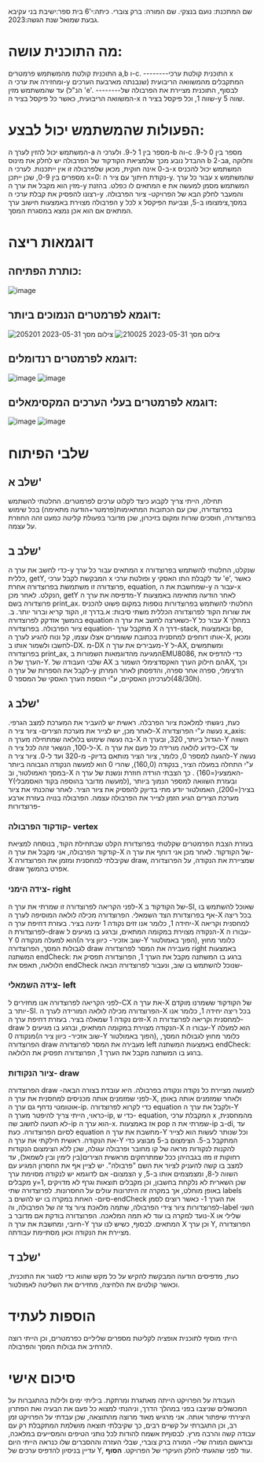 
שם המתכנת: נועם בנצקי.
שם המורה: ברק צוברי.
כיתה:י'6
בית ספר:ישיבת בני עקיבא גבעת שמואל
שנת הגשה:2023.
# מה התוכנית עושה:
התוכנית קולטת מהמשתמש פרמטרים a,b ו-c.
--------התוכנית קולטת ערכי x ומחזירה את ערכי ה-y המתקבלים מהמשוואה הריבועית (שנבנתה מארבעת הערכים הנ"ל) עד שהמשתמש מזין 'e'.
--------לבסוף, התוכנית מציירת את הפרבולה של המשוואה הריבועית, כאשר כל פיקסל בציר ה-x שווה 1, וכל פיקסל בציר ה-y שווה 5.
# הפעולות שהמשתמש יכול לבצע:
המשתמש יכול להזין לערך ה-a מספר בין 1 ל-9. ולערכי ה-b וה-c מספר בין 0 ל-9. ההבדל נובע מכך שלמציאת הקודקוד של הפרבולה יש לחלק את מינוס b ב-2a, וחלוקה ב-0 אינה חוקית, מכאן שלפרבולה זו אין ייתכנות. 
לערכי ה-x המשתמש יכול להכניס מספרים בין 0-9, שכן ייתכן x=0: נקודת חיתוך עם ציר ה-y.
עבור כל ערך x שהמשתמש מזין הוא מקבל את ערך ה-y המתאים לו כפלט.
בהזנת e המשתמש מסמן למעשה את רצונו להפסיק את קבלת ערכי ה-y והמעבר לחלק הבא של הפרויקט- ציור הפרבולה. 
הפרבולה מצוירת באמצעות חישוב ערך y לכל x במסך,צימצומו ב-5, וצביעת הפיקסל המתאים אם הוא אכן נמצא במסגרת המסך.
# דוגמאות ריצה
## כותרת הפתיחה:
![image](https://github.com/baraksu/ParabolaCalculator/assets/131455092/bfd3a25e-1282-476c-af09-643c515aabf7)

## דוגמא לפרמטרים הנמוכים ביותר:

![צילום מסך 2023-05-31 205201](https://github.com/baraksu/ParabolaCalculator/assets/131455092/97e0dfd2-70fd-4ae1-a58e-837cedcf0253)
![צילום מסך 2023-05-31 210025](https://github.com/baraksu/ParabolaCalculator/assets/131455092/59cc060a-4a0f-44e9-8529-31628cbe8907)
## דוגמא לפרמטרים רנדומלים:
![image](https://github.com/baraksu/ParabolaCalculator/assets/131455092/5f3a7e33-abd2-4b2d-9303-7b443c28cf72)
![image](https://github.com/baraksu/ParabolaCalculator/assets/131455092/2b7c5f5f-3c0a-44cb-9e7f-3f451e39dee9)
## דוגמא לפרמטרים בעלי הערכים המקסימאלים:
![image](https://github.com/baraksu/ParabolaCalculator/assets/131455092/f3e9be78-7520-460f-9b02-05312ea4a8bb)
![image](https://github.com/baraksu/ParabolaCalculator/assets/131455092/78d72c7a-db20-4e7f-8ffe-08d30c250cb7)


# שלבי הפיתוח
## שלב א'
תחילה, הייתי צריך לקבוע כיצד לקלוט ערכים לפרמטרים. החלטתי להשתמש בפרוצדורה, שכן עם הכתובות המתאימות(פרמטר+הודעה מתאימה) בכל שימוש בפרוצדורה, חוסכים שורות ומקום בזיכרון, שכן מדובר בפעולת קליטה כמעט זהה החוזרת על עצמה.
## שלב ב'
כדי לחשב את ערך ה-y המתאים עבור כל ערך x  שנקלט, החלטתי להשתמש בפרוצדורה כללית, getY, המבקשת לקבל ערכי x ופולטת ערכי y עד לקבלת התו האסקי 'e', כאשר פרוצדורה זו משתמשת בפרוצדורה אחרת, equation, שמחשבת את ה-y עבור ה-x הנקלט. לאחר מכן, getY מדפיסה את ערך ה-Y לאחר הודעה מתאימה באמצעות פרוצדורה בשם print_ax. החלטתי להשתמש בפרוצדורות נוספות במקום פשוט להכניס את שורות הקוד לפרוצדורה הכללית משתי סיבות:
א.בדרך זו, הקוד קריא וברור יותר.
ב. בהמשך אזדקק לפרוצדורה equation כשארצה לחשב את ערך ה-Y עבור כל X במהלך ציור הפרבולה.
בפרוצדורה equation-
מתקבל ערך X דרך ה-stack, ובאמצעות bp, אותו דוחפים למחסנית בכתובת ששומרים אצלו עצמו, קל ונוח להגיע לערך ה-X, ומכאן לחשבו ולשמור אותו ב-DX.
מ-DX מעבירים את ערך ה-Y ל-AX,  ומשתמשים בפרוצדורה print_ax, המגיעה מהדוגמאות השמורות בEMU8086, כדי להדפיס את הערך של ה-Y.
שלבי העבודה של AX הם חילוק הערך האקסדצימלי השמור בAX, וכך לקבל את הספרות של ערך ה-y הדצימלי, ספרה אחר ספרה, והדפסתן לאחר המרתן לערכיהן האסקיים, ע"י הוספת הערך האסקי של המספר 0(48/30h).
## שלב ג'
כעת, ניגשתי למלאכת ציור הפרבלה.
ראשית יש להעביר את המערכת למצב הגרפי.
לאחר מכן, יש לצייר את מערכת הצירים-
ציור ציר ה-X נעשה ע"י הפרוצדורה x_axis: בה נעשה שימוש בלולאה שמתחילה מערך ה-X הגדול ביותר, 320, ובערך ה-Y השווה ל-100, הנשאר זהה לכל ציר ה-X. כידוע לולאה מורידה כל פעם את ערך ה-CX עד להגעה למספר 0, כלומר, ציור הציר מותאם בדיוק- מ-320 ועד ל-0.
ציור ציר ה-Y נעשה ע"י התחלה במעלה הציר, בנקודה (160,0), שהרי 0 הוא למעשה הנקודה הגבוהה ביותר במסך האמולטור, וב-X האמצעי(=160) . כך הצבתי הורדה חוזרת ונשנת של ערך ה-Y(למעשה מדובר בהוספה בקוד האסמבלי), ובעזרת השוואה למספר הנמוך ביותר בציר(=200), האמולטור יודע מתי בדיוןק להפסיק את ציור הציר.
לאחר שהכנתי את ציור מערכת הצירים הגיע הזמן לצייר את הפרבולה עצמה.
הפרבולה בנויה בעזרת ארבע פרוצדורות-
### קודקוד הפרבולה- vertex
בעזרת הצבת הפרמטרים שקלטתי בפרוצדורת הקלט שבתחילת הקוד, בנוסחה למציאת קודקוד הפרבולה, אני מקבל את ערך ה-X של הקודקוד.
לאחר מכן אני דוחף את ערך ה-X שקיבלתי למחסנית ומזמן את הפרוצדורה draw, שמציירת את הנקודה, על הפרוצדורה draw אפרט בהמשך.
### צידה הימני- right 
לפני הקריאה לפרוצדורה זו שמרתי את ערך ה-X של הקודקוד ב-SI, שאוכל להשתמש בו אף בפרוצדורת הצד השמאלי.
הפרוצדורה מכילה לולאה המוסיפה לערך ה-X בכל ריצה יחידה 1, כלומר אנו זזים נקודה 1 ימינה בציר. בעזרת דחיפת ערך ה-X למחסנית וקריאה לפרוצדורת ה-draw הנקודה מצוירת במקומה המתאים, וברגע בו מגיעים ל-X עבורו ה-Y הוא למעלה מנקודה 0(שוב אזכיר- כיוון ציר ה-Y הפוך באמולטור), כלומר מחוץ לגבולות המסך, הפרוצדורה  draw מעבירה את המסר לפרוצדורה right באמצעות המשתנה endCheck: ברגע בו המשתנה מקבל את הערך 1, הפרוצדורה תפסיק את הלולאה, תאפס את endCheck שנוכל להשתמש בו שוב, ונעבור לפרוצדורה הבאה-
### צידה השמאלי- left
לפני הקריאה לפרוצדורה אנו מחזירים ל-CX את ערך ה-X של הקודקוד ששמרנו מוקדם יותר ב-SI.
הפרוצדורה מכילה לולאה המורידה לערך ה-X בכל ריצה יחידה 1, כלומר אנו זזים נקודה 1 שמאלה בציר. בעזרת דחיפת ערך ה-X למחסנית וקריאה לפרוצדורת ה-draw הנקודה מצוירת במקומה המתאים, וברגע בו מגיעים ל-X עבורו ה-Y הוא למעלה מנקודה 0(שוב אזכיר- כיוון ציר ה-Y הפוך באמולטור), כלומר מחוץ לגבולות המסך, הפרוצדורה  draw מעבירה את המסר לפרוצדורה left באמצעות המשתנה endCheck: ברגע בו המשתנה מקבל את הערך 1, הפרוצדורה תפסיק את הלולאה.
### ציור הנקודות- draw
הפרוצדורה draw למעשה מציירת כל נקודה ונקודה בפרבולה. היא עובדת בצורה הבאה-
לפני שמזמנים אותה מכניסים למחסנית את ערך ה-X, ולאחר שמזמנים אותה באופן אוטומטי נדחף גם ערך ה-ip. כדי לקרוא לפרוצדורה equation ולקבל את ערך ה-Y כראוי, הייתי צריך להיפטר מערך ה-ip, כדי ש- equation, המקבלת ערכי x מהמחסנית, לא תטעה לחשוב שה-ip  הוא ערך ה-x. אז באמצעות pop שמרתי את ה-ip ב-di, עד לסיום הפרוצדורה.
כעת equation מחשבת את ערך ה-Y וכל שנותר לעשות הוא לצייר את הנקודה. ראשית חילקתי את ערך ה-Y המתקבל ב-5. הצימצום ב-5 מבוצע כדי להקנות לנקודות מראה של קו מחובר ופרבולה עגולה, שכן ללא הצימצום הנקודות רחוקות זו מזו בגבהיהן ככל שמתרחקים מראשית הצירים(בין לימין ובין לשמאל), עד למצב בו קשה להעניק לציור את השם "פרבולה". יש לציין אף את החסרון המגיע עם הצמצום- אם לדוגמא יש לנקודה מסוימת ערך y השווה ל-8, ומצמצמים אותו ב-5,  מקבלים y=1, שכן השארית לא נלקחת בחשבון, וכן מקבלים תוצאות וגרף לא מדויקים באופן מוחלט, אך במקרה זה היתרונות עולים על החסרונות.
לפרוצדורה שתי labels סיום- האחת במקרה בו יש להשים ב-endCheck את הערך 1- כאשר רוצים לסמן לפרוצדורות ציור צידי הפרבולה, שתמה מלאכת ציור צד זה של הפרבולה, וה-label  השני נועד למקרה בו עוד לא תמה המלאכה.
הפרוצדורה בודקת אם מדובר ב-X שלילי או חיובי, ומחשבת את ערך ה-Y המתאים. לבסוף, כשיש לנו ערך X וכן ערך Y, הפרוצדורה מציירת את הנקודה וכאן מסתיימת עבודתה.
## שלב ד'
כעת, מדפיסים הודעה המבקשת להקיש על כל מקש שהוא כדי לסגור את התוכנית, וכאשר קולטים את הלחיצה, מחזירים את השליטה לאמולטור.
# הוספות לעתיד
הייתי מוסיף לתוכנית אופציה לקליטת מספרים שליליים כפרמטרים, וכן הייתי רוצה להרחיב את גבולות המסך והפרבולה.
# סיכום אישי
העבודה על הפרויקט הייתה מאתגרת ומרתקת. ביליתי ימים ולילות בהתגברות על המכשולים שניצבו בפני במהלך הדרך, וניהנתי למצוא כל פעם את הבעיה ואת הפתרון היצירתי שיפתור אותה. אני מרגיש מאוד מרוצה מהתוצאה, שכן עבדתי על הפרויקט זמן רב, וכן התגברתי על קשיים רבים, כך שקיבלתי תוצאה מושלמת המתקבלת רק עם עבודה קשה והרבה מרץ. לבסוףת אשמח להודות לכל נותני הטיפים והמסייעים במלאכה, ובראשם המורה שלי- המורה ברק צוברי, שבלי העזרה וההסברים שלו כנראה הייתי היום עדיין בניסיון להדפיס ערכים של Y, עוד לפני שהגעתי לחלק העיקרי של הפרויקט. **הסוף**.
